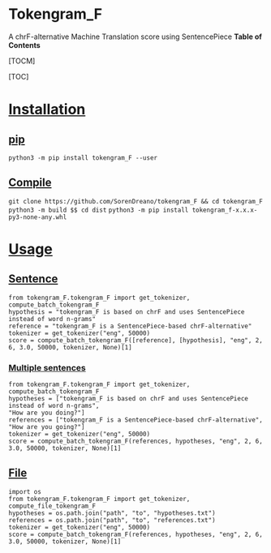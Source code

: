 # Tokengram_F
A chrF-alternative Machine Translation score using SentencePiece
**Table of Contents**

[TOCM]

[TOC]

# [Installation](https://github.com/SorenDreano/tokengram_F/README.md "Installation")
## [pip](https://github.com/SorenDreano/tokengram_F/README.md "pip")
`python3 -m pip install tokengram_F --user`
## [Compile](https://github.com/SorenDreano/tokengram_F/README.md "Compile")
`git clone https://github.com/SorenDreano/tokengram_F && cd tokengram_F`
`python3 -m build $$ cd dist`
`python3 -m pip install tokengram_f-x.x.x-py3-none-any.whl`
# [Usage](https://github.com/SorenDreano/tokengram_F/README.md "Usage")
## [Sentence](https://github.com/SorenDreano/tokengram_F/README.md "Sentence")
    from tokengram_F.tokengram_F import get_tokenizer, compute_batch_tokengram_F
	hypothesis = "tokengram_F is based on chrF and uses SentencePiece instead of word n-grams"
	reference = "tokengram_F is a SentencePiece-based chrF-alternative"
	tokenizer = get_tokenizer("eng", 50000)
	score = compute_batch_tokengram_F([reference], [hypothesis], "eng", 2, 6, 3.0, 50000, tokenizer, None)[1]
### [Multiple sentences](https://github.com/SorenDreano/tokengram_F/README.md "Multiple sentences")
    from tokengram_F.tokengram_F import get_tokenizer, compute_batch_tokengram_F
	hypotheses = ["tokengram_F is based on chrF and uses SentencePiece instead of word n-grams",
	"How are you doing?"]
	references = ["tokengram_F is a SentencePiece-based chrF-alternative",
	"How are you going?"]
	tokenizer = get_tokenizer("eng", 50000)
	score = compute_batch_tokengram_F(references, hypotheses, "eng", 2, 6, 3.0, 50000, tokenizer, None)[1]
## [File](https://github.com/SorenDreano/tokengram_F/README.md "File")
    import os
    from tokengram_F.tokengram_F import get_tokenizer, compute_file_tokengram_F
	hypotheses = os.path.join("path", "to", "hypotheses.txt")
	references = os.path.join("path", "to", "references.txt")
	tokenizer = get_tokenizer("eng", 50000)
	score = compute_batch_tokengram_F(references, hypotheses, "eng", 2, 6, 3.0, 50000, tokenizer, None)[1]
